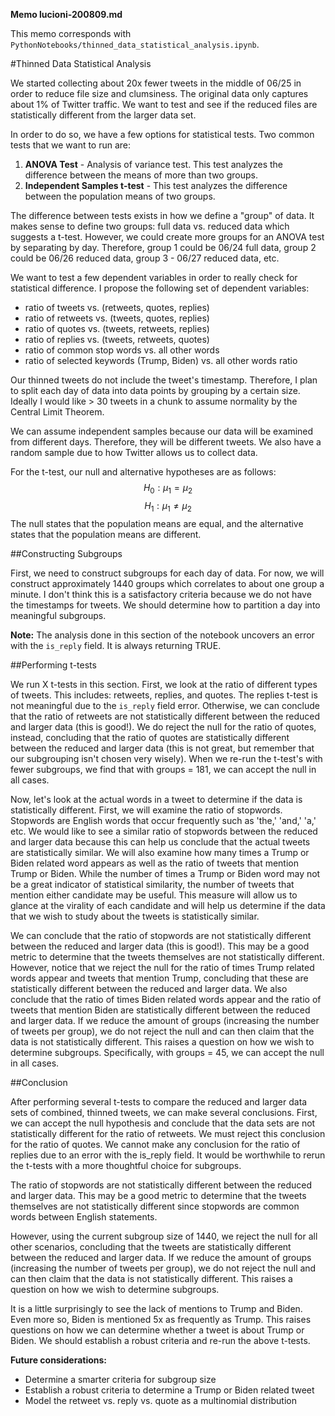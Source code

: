 **Memo lucioni-200809.md**

This memo corresponds with `PythonNotebooks/thinned_data_statistical_analysis.ipynb`.

#Thinned Data Statistical Analysis

We started collecting about 20x fewer tweets in the middle of 06/25 in order to reduce file size and clumsiness. The original data only captures about 1% of Twitter traffic. We want to test and see if the reduced files are statistically different from the larger data set.

In order to do so, we have a few options for statistical tests. Two common tests that we want to run are:
1. **ANOVA Test** - Analysis of variance test. This test analyzes the difference between the means of more than two groups.
2. **Independent Samples t-test** - This test analyzes the difference between the population means of two groups.

The difference between tests exists in how we define a "group" of data. It makes sense to define two groups: full data vs. reduced data which suggests a t-test. However, we could create more groups for an ANOVA test by separating by day. Therefore, group 1 could be 06/24 full data, group 2 could be 06/26 reduced data, group 3 - 06/27 reduced data, etc.

We want to test a few dependent variables in order to really check for statistical difference. I propose the following set of dependent variables:
- ratio of tweets vs. (retweets, quotes, replies)
- ratio of retweets vs. (tweets, quotes, replies)
- ratio of quotes vs. (tweets, retweets, replies)
- ratio of replies vs. (tweets, retweets, quotes)
- ratio of common stop words vs. all other words
- ratio of selected keywords (Trump, Biden) vs. all other words ratio

Our thinned tweets do not include the tweet's timestamp. Therefore, I plan to split each day of data into data points by grouping by a certain size. Ideally I would like > 30 tweets in a chunk to assume normality by the Central Limit Theorem.

We can assume independent samples because our data will be examined from different days. Therefore, they will be different tweets. We also have a random sample due to how Twitter allows us to collect data.

For the t-test, our null and alternative hypotheses are as follows:
$$H_0 : \mu_1 = \mu_2$$
$$H_1 : \mu_1 \neq \mu_2$$
The null states that the population means are equal, and the alternative states that the population means are different.

##Constructing Subgroups

First, we need to construct subgroups for each day of data. For now, we will construct approximately 1440 groups which correlates to about one group a minute. I don't think this is a satisfactory criteria because we do not have the timestamps for tweets. We should determine how to partition a day into meaningful subgroups.

**Note:** The analysis done in this section of the notebook uncovers an error with the `is_reply` field. It is always returning TRUE.

##Performing t-tests

We run X t-tests in this section. First, we look at the ratio of different types of tweets. This includes: retweets, replies, and quotes. The replies t-test is not meaningful due to the `is_reply` field error. Otherwise, we can conclude that the ratio of retweets are not statistically different between the reduced and larger data (this is good!). We do reject the null for the ratio of quotes, instead, concluding that the ratio of quotes are statistically different between the reduced and larger data (this is not great, but remember that our subgrouping isn't chosen very wisely). When we re-run the t-test's with fewer subgroups, we find that with groups = 181, we can accept the null in all cases.

Now, let's look at the actual words in a tweet to determine if the data is statistically different. First, we will examine the ratio of stopwords. Stopwords are English words that occur frequently such as 'the,' 'and,' 'a,' etc. We would like to see a similar ratio of stopwords between the reduced and larger data because this can help us conclude that the actual tweets are statistically similar. We will also examine how many times a Trump or Biden related word appears as well as the ratio of tweets that mention Trump or Biden. While the number of times a Trump or Biden word may not be a great indicator of statistical similarity, the number of tweets that mention either candidate may be useful. This measure will allow us to glance at the virality of each candidate and will help us determine if the data that we wish to study about the tweets is statistically similar.

We can conclude that the ratio of stopwords are not statistically different between the reduced and larger data (this is good!). This may be a good metric to determine that the tweets themselves are not statistically different. However, notice that we reject the null for the ratio of times Trump related words appear and tweets that mention Trump, concluding that these are statistically different between the reduced and larger data. We also conclude that the ratio of times Biden related words appear and the ratio of tweets that mention Biden are statistically different between the reduced and larger data.
If we reduce the amount of groups (increasing the number of tweets per group), we do not reject the null and can then claim that the data is not statistically different. This raises a question on how we wish to determine subgroups. Specifically, with groups = 45, we can accept the null in all cases.

##Conclusion

After performing several t-tests to compare the reduced and larger data sets of combined, thinned tweets, we can make several conclusions. First, we can accept the null hypothesis and conclude that the data sets are not statistically different for the ratio of retweets. We must reject this conclusion for the ratio of quotes. We cannot make any conclusion for the ratio of replies due to an error with the is_reply field. It would be worthwhile to rerun the t-tests with a more thoughtful choice for subgroups.

The ratio of stopwords are not statistically different between the reduced and larger data. This may be a good metric to determine that the tweets themselves are not statistically different since stopwords are common words between English statements.

However, using the current subgroup size of 1440, we reject the null for all other scenarios, concluding that the tweets are statistically different between the reduced and larger data. If we reduce the amount of groups (increasing the number of tweets per group), we do not reject the null and can then claim that the data is not statistically different. This raises a question on how we wish to determine subgroups.

It is a little surprisingly to see the lack of mentions to Trump and Biden. Even more so, Biden is mentioned 5x as frequently as Trump. This raises questions on how we can determine whether a tweet is about Trump or Biden. We should establish a robust criteria and re-run the above t-tests.

**Future considerations:**
- Determine a smarter criteria for subgroup size
- Establish a robust criteria to determine a Trump or Biden related tweet
- Model the retweet vs. reply vs. quote as a multinomial distribution
